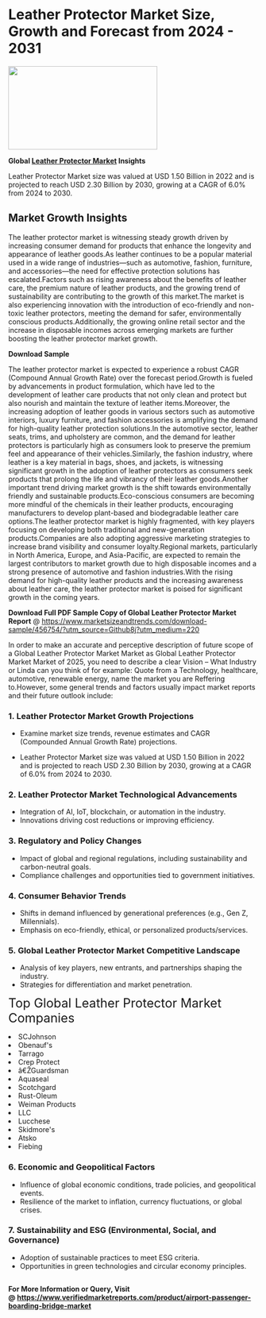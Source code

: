 <H1>Leather Protector Market Size, Growth and Forecast from 2024 - 2031</H1><img class="aligncenter size-medium wp-image-584254" src="https://thirdeyenews.in/wp-content/uploads/2024/09/Global-Market-Research-300x168.jpeg" alt="" width="300" height="168" /><p><strong>Global&nbsp;<a href="https://www.marketsizeandtrends.com/download-sample/456754/?utm_source=Github8j?utm_medium=220">Leather Protector Market</a> Insights</strong></p><p>Leather Protector Market size was valued at USD 1.50 Billion in 2022 and is projected to reach USD 2.30 Billion by 2030, growing at a CAGR of 6.0% from 2024 to 2030.</p><p><h2>Market Growth Insights</h2> <p>The leather protector market is witnessing steady growth driven by increasing consumer demand for products that enhance the longevity and appearance of leather goods.As leather continues to be a popular material used in a wide range of industries—such as automotive, fashion, furniture, and accessories—the need for effective protection solutions has escalated.Factors such as rising awareness about the benefits of leather care, the premium nature of leather products, and the growing trend of sustainability are contributing to the growth of this market.The market is also experiencing innovation with the introduction of eco-friendly and non-toxic leather protectors, meeting the demand for safer, environmentally conscious products.Additionally, the growing online retail sector and the increase in disposable incomes across emerging markets are further boosting the leather protector market growth.</p> <p><strong>Download Sample</strong></p> <p>The leather protector market is expected to experience a robust CAGR (Compound Annual Growth Rate) over the forecast period.Growth is fueled by advancements in product formulation, which have led to the development of leather care products that not only clean and protect but also nourish and maintain the texture of leather items.Moreover, the increasing adoption of leather goods in various sectors such as automotive interiors, luxury furniture, and fashion accessories is amplifying the demand for high-quality leather protection solutions.In the automotive sector, leather seats, trims, and upholstery are common, and the demand for leather protectors is particularly high as consumers look to preserve the premium feel and appearance of their vehicles.Similarly, the fashion industry, where leather is a key material in bags, shoes, and jackets, is witnessing significant growth in the adoption of leather protectors as consumers seek products that prolong the life and vibrancy of their leather goods.Another important trend driving market growth is the shift towards environmentally friendly and sustainable products.Eco-conscious consumers are becoming more mindful of the chemicals in their leather products, encouraging manufacturers to develop plant-based and biodegradable leather care options.The leather protector market is highly fragmented, with key players focusing on developing both traditional and new-generation products.Companies are also adopting aggressive marketing strategies to increase brand visibility and consumer loyalty.Regional markets, particularly in North America, Europe, and Asia-Pacific, are expected to remain the largest contributors to market growth due to high disposable incomes and a strong presence of automotive and fashion industries.With the rising demand for high-quality leather products and the increasing awareness about leather care, the leather protector market is poised for significant growth in the coming years.</p> <p><span class=""><strong>Download Full PDF Sample Copy of Global Leather Protector Market Report</strong> @ <a href="https://www.marketsizeandtrends.com/download-sample/456754/?utm_source=Github8j?utm_medium=220" target="_blank">https://www.marketsizeandtrends.com/download-sample/456754/?utm_source=Github8j?utm_medium=220</a></span></p><p>In order to make an accurate and perceptive description of future scope of a Global&nbsp;Leather Protector Market Market as Global&nbsp;Leather Protector Market Market of 2025, you need to describe a clear Vision &ndash; What Industry or Linda can you think of for example: Quote from a Technology, healthcare, automotive, renewable energy, name the market you are Reffering to.However, some general trends and factors usually impact market reports and their future outlook include:</p><h3>1.&nbsp;<strong>Leather Protector Market Growth Projections</strong></h3><ul><li>Examine market size trends, revenue estimates and CAGR (Compounded Annual Growth Rate) projections.</li><li><p>Leather Protector Market size was valued at USD 1.50 Billion in 2022 and is projected to reach USD 2.30 Billion by 2030, growing at a CAGR of 6.0% from 2024 to 2030.</p></li></ul><h3>2.&nbsp;<strong>Leather Protector Market Technological Advancements</strong></h3><ul><li>Integration of AI, IoT, blockchain, or automation in the industry.</li><li>Innovations driving cost reductions or improving efficiency.</li></ul><h3>3.&nbsp;<strong>Regulatory and Policy Changes</strong></h3><ul><li>Impact of global and regional regulations, including sustainability and carbon-neutral goals.</li><li>Compliance challenges and opportunities tied to government initiatives.</li></ul><h3>4.&nbsp;<strong>Consumer Behavior Trends</strong></h3><ul><li>Shifts in demand influenced by generational preferences (e.g., Gen Z, Millennials).</li><li>Emphasis on eco-friendly, ethical, or personalized products/services.</li></ul><h3>5.&nbsp;<strong>Global Leather Protector Market Competitive Landscape</strong></h3><ul><li>Analysis of key players, new entrants, and partnerships shaping the industry.</li><li>Strategies for differentiation and market penetration.</li></ul><p data-pm-slice="1 1 []"><span style="color: inherit; font-family: inherit; font-size: 25px;">Top Global Leather Protector Market Companies</span></p><div class="" data-test-id=""><p><li>SCJohnson</li><li> Obenauf's</li><li> Tarrago</li><li> Crep Protect</li><li> â€ŽGuardsman</li><li> Aquaseal</li><li> Scotchgard</li><li> Rust-Oleum</li><li> Weiman Products</li><li> LLC</li><li> Lucchese</li><li> Skidmore's</li><li> Atsko</li><li> Fiebing</li></p></div><h3>6.&nbsp;<strong>Economic and Geopolitical Factors</strong></h3><ul><li>Influence of global economic conditions, trade policies, and geopolitical events.</li><li>Resilience of the market to inflation, currency fluctuations, or global crises.</li></ul><h3>7.&nbsp;<strong>Sustainability and ESG (Environmental, Social, and Governance)</strong></h3><ul><li>Adoption of sustainable practices to meet ESG criteria.</li><li>Opportunities in green technologies and circular economy principles.</li></ul><h2><strong style="font-size: 14px;">For More Information or Query, Visit @&nbsp;</strong><a style="background-color: #ffffff; font-size: 14px;" href="https://www.marketsizeandtrends.com/report/leather-protector-market/" target="_blank">https://www.verifiedmarketreports.com/product/airport-passenger-boarding-bridge-market</a></h2>